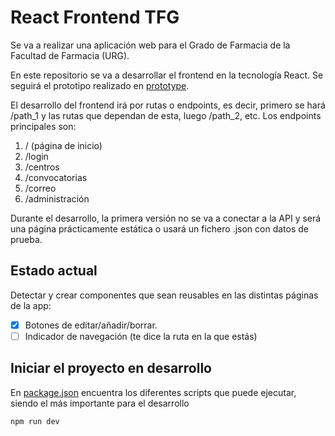 # React Frontend TFG

Se va a realizar una aplicación web para el Grado de Farmacia
de la Facultad de Farmacia (URG).

En este repositorio se va a desarrollar el frontend en la tecnología
React. Se seguirá el prototipo realizado en [prototype](./prototype/README.md).

El desarrollo del frontend irá por rutas o endpoints, es decir, primero
se hará /path_1 y las rutas que dependan de esta, luego /path_2, etc.
Los endpoints principales son:

1. / (página de inicio)
2. /login
3. /centros
4. /convocatorias
5. /correo
6. /administración

Durante el desarrollo, la primera versión no se va a conectar a la API y será
una página prácticamente estática o usará un fichero .json con datos de prueba.

## Estado actual

Detectar y crear componentes que sean reusables en las distintas páginas de la
app:

- [x] Botones de editar/añadir/borrar.
- [ ] Indicador de navegación (te dice la ruta en la que estás)

## Iniciar el proyecto en desarrollo

En [package.json](./package.json) encuentra los diferentes scripts que puede
ejecutar, siendo el más importante para el desarrollo

```
npm run dev
```
